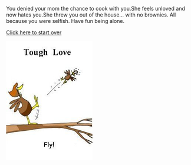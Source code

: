 You denied your mom the chance to cook with you.She feels unloved and 
now hates you.She threw you out of the house… 
with no brownies. All because you were selfish. Have fun being alone.        

[Click here to start over](home.md)

![momhates](momhate.jpg) 